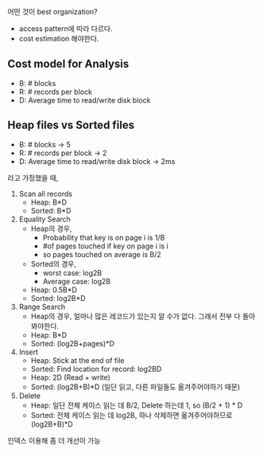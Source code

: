 어떤 것이 best organization? 
- access pattern에 따라 다르다. 
- cost estimation 해야한다.

## Cost model for Analysis
- B: # blocks
- R: # records per block
- D: Average time to read/write disk block

## Heap files vs Sorted files

- B: # blocks -> 5
- R: # records per block -> 2
- D: Average time to read/write disk block -> 2ms

라고 가정했을 때, 
1. Scan all records
   - Heap: B*D
   - Sorted: B*D
2. Equality Search
   - Heap의 경우, 
     - Probability that key is on page i is 1/B
     - #of pages touched if key on page i is i
     - so pages touched on average is B/2
   - Sorted의 경우,
     - worst case: log2B
     - Average case: log2B
   - Heap: 0.5B*D
   - Sorted: log2B*D
3. Range Search
   - Heap의 경우, 얼마나 많은 레코드가 있는지 알 수가 없다. 그래서 전부 다 돌아봐야한다.
   - Heap: B*D
   - Sorted: (log2B+pages)*D
4. Insert
   - Heap: Stick at the end of file
   - Sorted: Find location for record: log2BD
   - Heap: 2D (Read + write)
   - Sorted: (log2B+B)*D (일단 읽고, 다른 파일들도 옮겨주어야하기 때문) 
5. Delete
    - Heap: 일단 전체 케이스 읽는 데 B/2, Delete 하는데 1, so (B/2 + 1) * D
    - Sorted: 전체 케이스 읽는 데 log2B, 하나 삭제하면 옮겨주어야하므로 (log2B+B)*D

인덱스 이용해 좀 더 개선이 가능